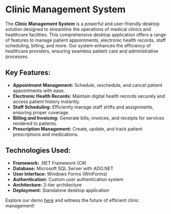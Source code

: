 # Clinic Management System

The **Clinic Management System** is a powerful and user-friendly desktop solution designed to streamline the operations of medical clinics and healthcare facilities. This comprehensive desktop application offers a range of features to manage patient appointments, electronic health records, staff scheduling, billing, and more. Our system enhances the efficiency of healthcare providers, ensuring seamless patient care and administrative processes.

## Key Features:
- **Appointment Management:** Schedule, reschedule, and cancel patient appointments with ease.
- **Electronic Health Records:** Maintain digital health records securely and access patient history instantly.
- **Staff Scheduling:** Efficiently manage staff shifts and assignments, ensuring proper coverage.
- **Billing and Invoicing:** Generate bills, invoices, and receipts for services rendered to patients.
- **Prescription Management:** Create, update, and track patient prescriptions and medications.

## Technologies Used:
- **Framework:** .NET Framework (C#)
- **Database:** Microsoft SQL Server with ADO.NET
- **User Interface:** Windows Forms (WinForms)
- **Authentication:** Custom user authentication system
- **Architecture:** 3-tier architecture
- **Deployment:** Standalone desktop application

Explore our demo [here](https://drive.google.com/file/d/10itCDB1zV2gzugACtYsKa8pZRaXR0_Ny/view?usp=sharing) and witness the future of efficient clinic management!

